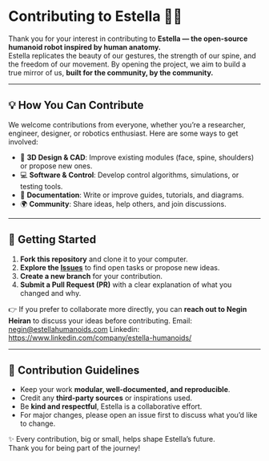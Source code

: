 # Contributing to Estella 🤖✨  

Thank you for your interest in contributing to **Estella — the open-source humanoid robot inspired by human anatomy.**  
Estella replicates the beauty of our gestures, the strength of our spine, and the freedom of our movement. By opening the project, we aim to build a true mirror of us, **built for the community, by the community.**  

---

## 💡 How You Can Contribute  
We welcome contributions from everyone, whether you’re a researcher, engineer, designer, or robotics enthusiast. Here are some ways to get involved:  

- 🦴 **3D Design & CAD**: Improve existing modules (face, spine, shoulders) or propose new ones.  
- 💻 **Software & Control**: Develop control algorithms, simulations, or testing tools.  
- 📖 **Documentation**: Write or improve guides, tutorials, and diagrams.  
- 🌍 **Community**: Share ideas, help others, and join discussions.  

---

## 🚀 Getting Started  
1. **Fork this repository** and clone it to your computer.  
2. **Explore the [Issues](../../issues)** to find open tasks or propose new ideas.  
3. **Create a new branch** for your contribution.  
4. **Submit a Pull Request (PR)** with a clear explanation of what you changed and why.  

👉 If you prefer to collaborate more directly, you can **reach out to Negin Heiran** to discuss your ideas before contributing. 
Email: negin@estellahumanoids.com
Linkedin: https://www.linkedin.com/company/estella-humanoids/

---

## 📜 Contribution Guidelines  
- Keep your work **modular, well-documented, and reproducible**.  
- Credit any **third-party sources** or inspirations used.  
- Be **kind and respectful**, Estella is a collaborative effort.  
- For major changes, please open an issue first to discuss what you’d like to change.  



✨ Every contribution, big or small, helps shape Estella’s future.  
Thank you for being part of the journey!  

